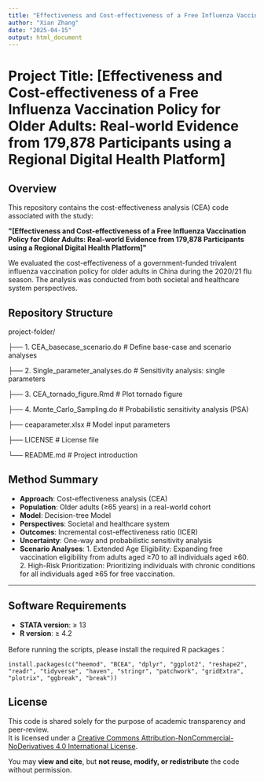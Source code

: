 ```yaml
---
title: "Effectiveness and Cost-effectiveness of a Free Influenza Vaccination Policy for Older Adults: Real-world Evidence from 179,878 Participants using a Regional Digital Health Platform"
author: "Xian Zhang"
date: "2025-04-15"
output: html_document
---
```

# Project Title: [Effectiveness and Cost-effectiveness of a Free Influenza Vaccination Policy for Older Adults: Real-world Evidence from 179,878 Participants using a Regional Digital Health Platform]

## Overview

This repository contains the cost-effectiveness analysis (CEA) code associated with the study:

**"[Effectiveness and Cost-effectiveness of a Free Influenza Vaccination Policy for Older Adults: Real-world Evidence from 179,878 Participants using a Regional Digital Health Platform]"**

We evaluated the cost-effectiveness of a government-funded trivalent influenza vaccination policy for older adults in China during the 2020/21 flu season. The analysis was conducted from both societal and healthcare system perspectives.

## Repository Structure

project-folder/

├── 1. CEA_basecase_scenario.do       # Define base-case and scenario analyses 

├── 2. Single_parameter_analyses.do   # Sensitivity analysis: single parameters 

├── 3. CEA_tornado_figure.Rmd         # Plot tornado figure 

├── 4. Monte_Carlo_Sampling.do        # Probabilistic sensitivity analysis (PSA)  

├── ceaparameter.xlsx                 # Model input parameters 

├── LICENSE                           # License file 

└── README.md                         # Project introduction  


## Method Summary

- **Approach**: Cost-effectiveness analysis (CEA)
- **Population**: Older adults (≥65 years) in a real-world cohort
- **Model**: Decision-tree Model
- **Perspectives**: Societal and healthcare system
- **Outcomes**: Incremental cost-effectiveness ratio (ICER)
- **Uncertainty**: One-way and probabilistic sensitivity analysis
- **Scenario Analyses**: 1.	Extended Age Eligibility: Expanding free vaccination eligibility from adults aged ≥70 to all individuals aged ≥60.
                         2. High-Risk Prioritization: Prioritizing individuals with chronic conditions for all individuals aged ≥65 for free vaccination.

---

## Software Requirements
- **STATA version**: ≥ 13
- **R version**: ≥ 4.2

Before running the scripts, please install the required R packages：
```{r cars}
install.packages(c("heemod", "BCEA", "dplyr", "ggplot2", "reshape2", "readr", "tidyverse", "haven", "stringr", "patchwork", "gridExtra", "plotrix", "ggbreak", "break"))
```

## License

This code is shared solely for the purpose of academic transparency and peer-review.  
It is licensed under a [Creative Commons Attribution-NonCommercial-NoDerivatives 4.0 International License](https://creativecommons.org/licenses/by-nc-nd/4.0/).

You may **view and cite**, but **not reuse, modify, or redistribute** the code without permission.
